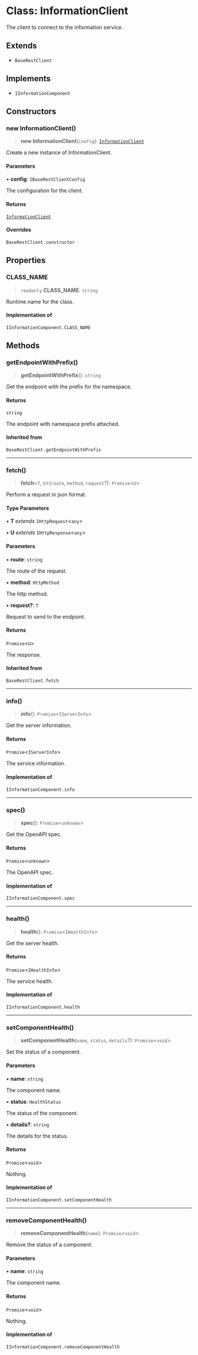 # Class: InformationClient

The client to connect to the information service.

## Extends

- `BaseRestClient`

## Implements

- `IInformationComponent`

## Constructors

### new InformationClient()

> **new InformationClient**(`config`): [`InformationClient`](InformationClient.md)

Create a new instance of InformationClient.

#### Parameters

• **config**: `IBaseRestClientConfig`

The configuration for the client.

#### Returns

[`InformationClient`](InformationClient.md)

#### Overrides

`BaseRestClient.constructor`

## Properties

### CLASS\_NAME

> `readonly` **CLASS\_NAME**: `string`

Runtime name for the class.

#### Implementation of

`IInformationComponent.CLASS_NAME`

## Methods

### getEndpointWithPrefix()

> **getEndpointWithPrefix**(): `string`

Get the endpoint with the prefix for the namespace.

#### Returns

`string`

The endpoint with namespace prefix attached.

#### Inherited from

`BaseRestClient.getEndpointWithPrefix`

***

### fetch()

> **fetch**\<`T`, `U`\>(`route`, `method`, `request`?): `Promise`\<`U`\>

Perform a request in json format.

#### Type Parameters

• **T** *extends* `IHttpRequest`\<`any`\>

• **U** *extends* `IHttpResponse`\<`any`\>

#### Parameters

• **route**: `string`

The route of the request.

• **method**: `HttpMethod`

The http method.

• **request?**: `T`

Request to send to the endpoint.

#### Returns

`Promise`\<`U`\>

The response.

#### Inherited from

`BaseRestClient.fetch`

***

### info()

> **info**(): `Promise`\<`IServerInfo`\>

Get the server information.

#### Returns

`Promise`\<`IServerInfo`\>

The service information.

#### Implementation of

`IInformationComponent.info`

***

### spec()

> **spec**(): `Promise`\<`unknown`\>

Get the OpenAPI spec.

#### Returns

`Promise`\<`unknown`\>

The OpenAPI spec.

#### Implementation of

`IInformationComponent.spec`

***

### health()

> **health**(): `Promise`\<`IHealthInfo`\>

Get the server health.

#### Returns

`Promise`\<`IHealthInfo`\>

The service health.

#### Implementation of

`IInformationComponent.health`

***

### setComponentHealth()

> **setComponentHealth**(`name`, `status`, `details`?): `Promise`\<`void`\>

Set the status of a component.

#### Parameters

• **name**: `string`

The component name.

• **status**: `HealthStatus`

The status of the component.

• **details?**: `string`

The details for the status.

#### Returns

`Promise`\<`void`\>

Nothing.

#### Implementation of

`IInformationComponent.setComponentHealth`

***

### removeComponentHealth()

> **removeComponentHealth**(`name`): `Promise`\<`void`\>

Remove the status of a component.

#### Parameters

• **name**: `string`

The component name.

#### Returns

`Promise`\<`void`\>

Nothing.

#### Implementation of

`IInformationComponent.removeComponentHealth`
